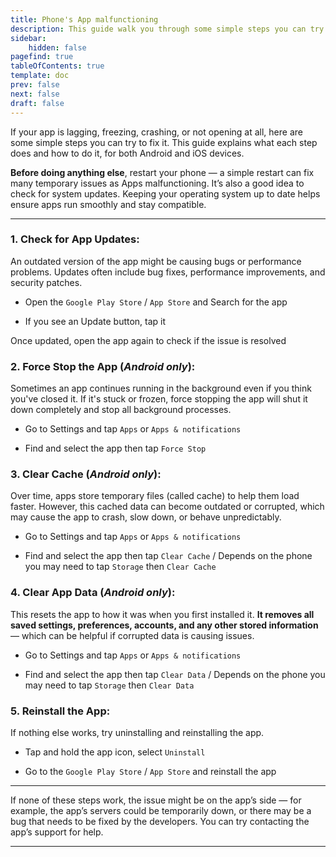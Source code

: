 ```yaml
---
title: Phone's App malfunctioning
description: This guide walk you through some simple steps you can try to fix a malfunction phone app!
sidebar:
    hidden: false
pagefind: true
tableOfContents: true
template: doc
prev: false
next: false
draft: false
---
```


If your app is lagging, freezing, crashing, or not opening at all, here are some simple steps you can try to fix it. This guide explains what each step does and how to do it, for both Android and iOS devices.

**Before doing anything else**, restart your phone — a simple restart can fix many temporary issues as Apps malfunctioning. It’s also a good idea to check for system updates. Keeping your operating system up to date helps ensure apps run smoothly and stay compatible.

---

### 1. Check for App Updates:
An outdated version of the app might be causing bugs or performance problems. Updates often include bug fixes, performance improvements, and security patches.

- Open the `Google Play Store` / `App Store` and Search for the app

- If you see an Update button, tap it

Once updated, open the app again to check if the issue is resolved

### 2. Force Stop the App (*Android only*):
Sometimes an app continues running in the background even if you think you've closed it. If it's stuck or frozen, force stopping the app will shut it down completely and stop all background processes.

- Go to Settings and tap `Apps` or `Apps & notifications`

- Find and select the app then tap `Force Stop`

### 3. Clear Cache (*Android only*):
Over time, apps store temporary files (called cache) to help them load faster. However, this cached data can become outdated or corrupted, which may cause the app to crash, slow down, or behave unpredictably.

- Go to Settings and tap `Apps` or `Apps & notifications`

- Find and select the app then tap `Clear Cache` / Depends on the phone you may need to tap `Storage` then `Clear Cache`


### 4. Clear App Data (*Android only*):
This resets the app to how it was when you first installed it. **It removes all saved settings, preferences, accounts, and any other stored information** — which can be helpful if corrupted data is causing issues.

- Go to Settings and tap `Apps` or `Apps & notifications`

- Find and select the app then tap `Clear Data` / Depends on the phone you may need to tap `Storage` then `Clear Data`

### 5. Reinstall the App:
If nothing else works, try uninstalling and reinstalling the app.

- Tap and hold the app icon, select `Uninstall`

- Go to the `Google Play Store` / `App Store` and reinstall the app

---

If none of these steps work, the issue might be on the app’s side — for example, the app’s servers could be temporarily down, or there may be a bug that needs to be fixed by the developers. You can try contacting the app’s support for help.

---